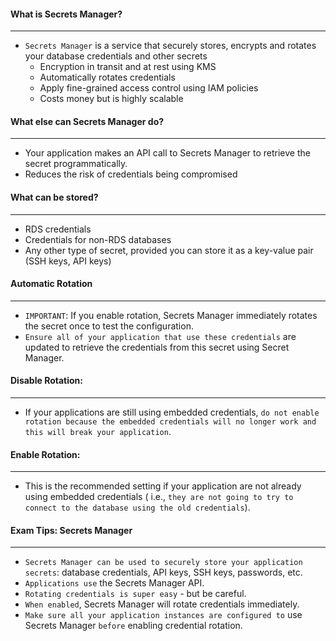 #### What is Secrets Manager?

___

* `Secrets Manager` is a service that securely stores, encrypts and rotates your database credentials and other secrets
    * Encryption in transit and at rest using KMS
    * Automatically rotates credentials
    * Apply fine-grained access control using IAM policies
    * Costs money but is highly scalable

#### What else can Secrets Manager do?

___

* Your application makes an API call to Secrets Manager to retrieve the secret programmatically.
* Reduces the risk of credentials being compromised

#### What can be stored?

___

* RDS credentials
* Credentials for non-RDS databases
* Any other type of secret, provided you can store it as a key-value pair (SSH keys, API keys)

#### Automatic Rotation

___

* `IMPORTANT`: If you enable rotation, Secrets Manager immediately rotates the secret once to test the configuration.
* `Ensure all of your application that use these credentials` are updated to retrieve the credentials from this secret
  using Secret Manager.

#### Disable Rotation:

___

* If your applications are still using embedded
  credentials, `do not enable rotation because the embedded credentials will no longer work and this will break your application`.

#### Enable Rotation:

___

* This is the recommended setting if your application are not already using embedded credentials (
  i.e., `they are not going to try to connect to the database using the old credentials`).

#### Exam Tips: Secrets Manager

___

* `Secrets Manager can be used to securely store your application secrets`: database credentials, API keys, SSH keys,
  passwords, etc.
* `Applications use` the Secrets Manager API.
* `Rotating credentials is super easy` - but be careful.
* `When enabled`, Secrets Manager will rotate credentials immediately.
* `Make sure all your application instances are configured to` use Secrets Manager `before` enabling credential
  rotation.